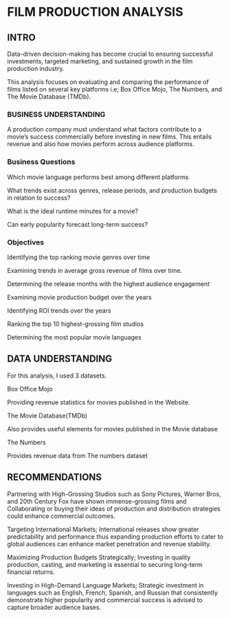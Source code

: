 # FILM PRODUCTION ANALYSIS


## INTRO

Data-driven decision-making has become crucial to ensuring successful investments, targeted marketing, and sustained growth in the film production industry.

This analysis focuses on evaluating and comparing the performance of films listed on several key platforms i.e; Box Office Mojo, The Numbers, and The Movie Database (TMDb).



### BUSINESS UNDERSTANDING

A production company must understand what factors contribute to a movie’s success commercially before investing in new films. This entails revenue and also how movies perform across audience platforms.


### Business Questions

Which movie language performs best among different platforms

What trends exist across genres, release periods, and production budgets in relation to success?

What is the ideal runtime minutes for a movie?

Can early popularity forecast long-term success?


### Objectives

Identifying the top ranking movie genres over time

Examining trends in average gross revenue of films over time.

Determining the release months with the highest audience engagement

Examining movie production budget over the years

Identifying ROI trends over the years

Ranking the top 10 highest-grossing film studios

Determining the most popular movie languages


## DATA UNDERSTANDING

For this analysis, I used 3 datasets.

Box Office Mojo

Providing revenue statistics for movies published in the Website.

The Movie Database(TMDb)

Also provides useful elements for movies published in the Movie database

The Numbers

Provides revenue data from The numbers dataset


## RECOMMENDATIONS

Partnering with High-Grossing Studios such as Sony Pictures, Warner Bros, and 20th Century Fox have shown immense-grossing films and Collaborating or buying their ideas of production and distribution strategies could enhance commercial outcomes.

Targeting International Markets; International releases show greater predictability and performance thus expanding production efforts to cater to global audiences can enhance market penetration and revenue stability.

Maximizing Production Budgets Strategically; Investing in quality production, casting, and marketing is essential to securing long-term financial returns.

Investing in High-Demand Language Markets; Strategic investment in languages such as English, French, Spanish, and Russian that consistently demonstrate higher popularity and commercial success is advised to capture broader audience bases.

​
